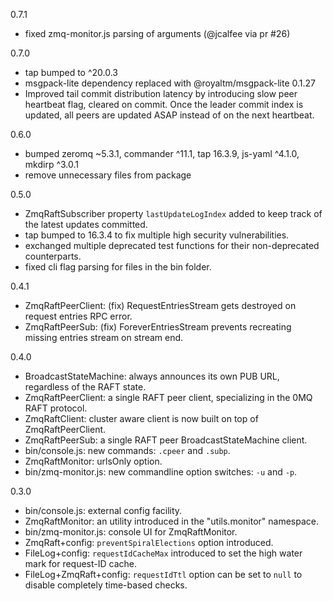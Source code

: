 0.7.1

* fixed zmq-monitor.js parsing of arguments (@jcalfee via pr #26)

0.7.0

* tap bumped to ^20.0.3
* msgpack-lite dependency replaced with @royaltm/msgpack-lite 0.1.27
* Improved tail commit distribution latency by introducing slow peer heartbeat flag, cleared on commit.
  Once the leader commit index is updated, all peers are updated ASAP instead of on the next heartbeat.

0.6.0

* bumped zeromq ~5.3.1, commander ^11.1, tap 16.3.9, js-yaml ^4.1.0, mkdirp ^3.0.1
* remove unnecessary files from package

0.5.0

* ZmqRaftSubscriber property `lastUpdateLogIndex` added to keep track of the latest updates committed.
* tap bumped to 16.3.4 to fix multiple high security vulnerabilities.
* exchanged multiple deprecated test functions for their non-deprecated counterparts.
* fixed cli flag parsing for files in the bin folder.

0.4.1

* ZmqRaftPeerClient: (fix) RequestEntriesStream gets destroyed on request entries RPC error.
* ZmqRaftPeerSub: (fix) ForeverEntriesStream prevents recreating missing entries stream on stream end.

0.4.0

* BroadcastStateMachine: always announces its own PUB URL, regardless of the RAFT state.
* ZmqRaftPeerClient: a single RAFT peer client, specializing in the 0MQ RAFT protocol.
* ZmqRaftClient: cluster aware client is now built on top of ZmqRaftPeerClient.
* ZmqRaftPeerSub: a single RAFT peer BroadcastStateMachine client.
* bin/console.js: new commands: `.cpeer` and `.subp`.
* ZmqRaftMonitor: urlsOnly option.
* bin/zmq-monitor.js: new commandline option switches: `-u` and `-p`.

0.3.0

* bin/console.js: external config facility.
* ZmqRaftMonitor: an utility introduced in the "utils.monitor" namespace.
* bin/zmq-monitor.js: console UI for ZmqRaftMonitor.
* ZmqRaft+config: `preventSpiralElections` option introduced.
* FileLog+config: `requestIdCacheMax` introduced to set the high water mark for request-ID cache.
* FileLog+ZmqRaft+config: `requestIdTtl` option can be set to `null` to disable completely time-based checks.
